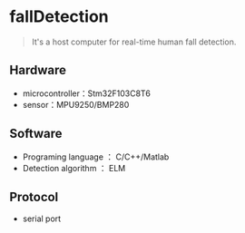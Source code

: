 # fallDetection
> It's a host computer for real-time human fall detection.

## Hardware
- microcontroller：Stm32F103C8T6
- sensor：MPU9250/BMP280

## Software
- Programing language ： C/C++/Matlab
- Detection algorithm ： ELM
## Protocol
- serial port







